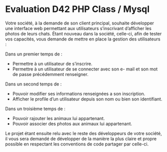 <h1>Evaluation D42 PHP Class / Mysql</h1>


Votre société, à la demande de son client principal, souhaite développer une interface web permettant aux utilisateurs s’inscrivant d’afficher les photos de leurs chats. Étant nouveau dans la société, celle-ci, afin de tester vos capacités, vous demande de mettre en place la gestion des utilisateurs :

Dans un premier temps de :

- Permettre à un utilisateur de s’inscrire.
- Permettre à un utilisateur de se connecter avec son e- mail et son mot de passe précédemment renseigner.

Dans un second temps de :

- Pouvoir modifier ses informations renseignées a son inscription.
- Afficher le profile d’un utilisateur depuis son nom ou bien son identifiant.

Dans un troisième temps de :

- Pouvoir rajouter les animaux lui appartenant.
- Pouvoir associer des photos aux animaux lui appartenant.

Le projet étant ensuite relu avec le reste des développeurs de votre société, il vous sera demandé de développer de la manière la plus claire et propre possible en respectant les conventions de code partager par celle-ci.
